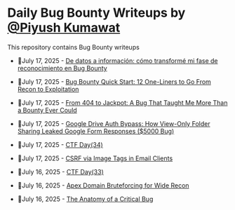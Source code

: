 # Daily Bug Bounty Writeups by [@Piyush Kumawat](https://twitter.com/piyush_supiy) 
This repository contains Bug Bounty writeups

<!-- BLOG-POST-LIST:START -->
 - 💯July 17, 2025 - [De datos a información: cómo transformé mi fase de reconocimiento en Bug Bounty](https://gorkaaa.medium.com/de-datos-a-informaci%C3%B3n-c%C3%B3mo-transform%C3%A9-mi-fase-de-reconocimiento-en-bug-bounty-abe0d8355d05?source=rss------bug_bounty-5) 

 - 💯July 17, 2025 - [Bug Bounty Quick Start: 12 One-Liners to Go From Recon to Exploitation](https://medium.com/@khanshadan.313/bug-bounty-quick-start-12-one-liners-to-go-from-recon-to-exploitation-6e8142ad69ef?source=rss------bug_bounty-5) 

 - 💯July 17, 2025 - [From 404 to Jackpot: A Bug That Taught Me More Than a Bounty Ever Could](https://medium.com/@krypto.sec/from-404-to-jackpot-a-bug-that-taught-me-more-than-a-bounty-ever-could-f25889ec1e48?source=rss------bug_bounty-5) 

 - 💯July 17, 2025 - [Google Drive Auth Bypass: How View-Only Folder Sharing Leaked Google Form Responses &lpar;$5000 Bug&rpar;](https://infosecwriteups.com/google-drive-auth-bypass-how-view-only-folder-sharing-leaked-google-form-responses-5000-bug-fa99c7bbfdf4?source=rss------bug_bounty-5) 

 - 💯July 17, 2025 - [CTF Day&lpar;34&rpar;](https://medium.com/@ahmednarmer1/ctf-day-34-8334270d207b?source=rss------bug_bounty-5) 

 - 💯July 17, 2025 - [CSRF via Image Tags in Email Clients](https://infosecwriteups.com/csrf-via-image-tags-in-email-clients-e61de514b64f?source=rss------bug_bounty-5) 

 - 💯July 16, 2025 - [CTF Day&lpar;33&rpar;](https://medium.com/@ahmednarmer1/ctf-day-33-aef2b1477fa5?source=rss------bug_bounty-5) 

 - 💯July 16, 2025 - [Apex Domain Bruteforcing for Wide Recon](https://medium.com/@sepix/apex-domain-bruteforcing-for-wide-recon-d5460bc1b5b1?source=rss------bug_bounty-5) 

 - 💯July 16, 2025 - [The Anatomy of a Critical Bug](https://infosecwriteups.com/the-anatomy-of-a-critical-bug-388329a1c55a?source=rss------bug_bounty-5) 
<!-- BLOG-POST-LIST:END -->
